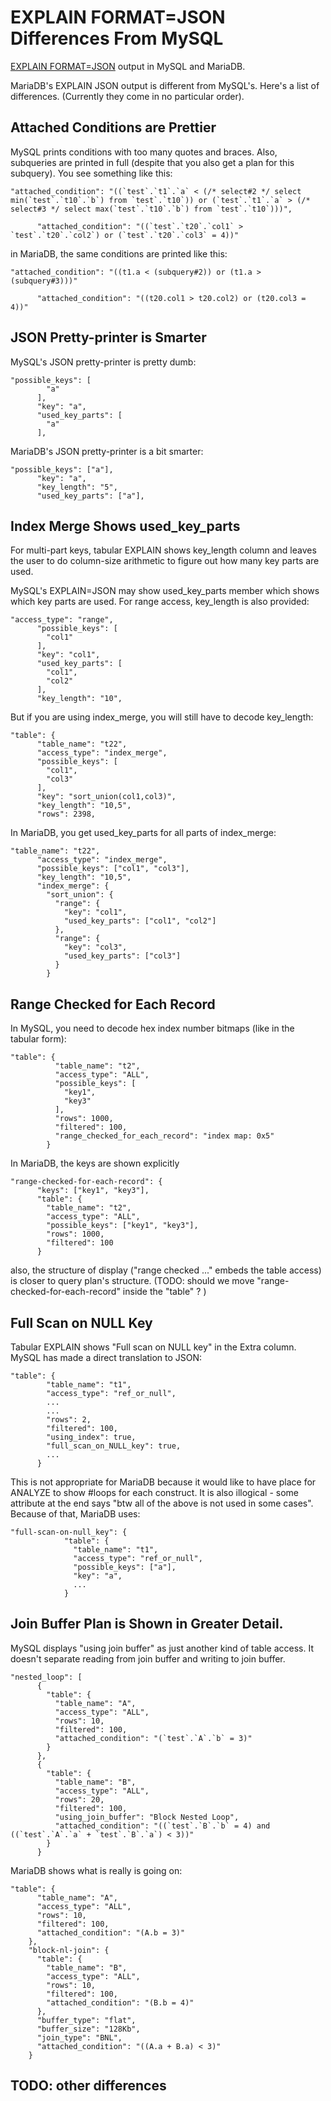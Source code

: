 
# EXPLAIN FORMAT=JSON Differences From MySQL

[EXPLAIN FORMAT=JSON](explain-formatjson-in-mysql.md) output in MySQL and MariaDB.


MariaDB's EXPLAIN JSON output is different from MySQL's. Here's a list of differences. (Currently they come in no particular order).



## Attached Conditions are Prettier


MySQL prints conditions with too many quotes and braces. Also, subqueries are printed in full (despite that you also get a plan for this subquery). You see something like this:


```
"attached_condition": "((`test`.`t1`.`a` < (/* select#2 */ select min(`test`.`t10`.`b`) from `test`.`t10`)) or (`test`.`t1`.`a` > (/* select#3 */ select max(`test`.`t10`.`b`) from `test`.`t10`)))",

      "attached_condition": "((`test`.`t20`.`col1` > `test`.`t20`.`col2`) or (`test`.`t20`.`col3` = 4))"
```

in MariaDB, the same conditions are printed like this:


```
"attached_condition": "((t1.a < (subquery#2)) or (t1.a > (subquery#3)))"

      "attached_condition": "((t20.col1 > t20.col2) or (t20.col3 = 4))"
```

## JSON Pretty-printer is Smarter


MySQL's JSON pretty-printer is pretty dumb:


```
"possible_keys": [
        "a"
      ],
      "key": "a",
      "used_key_parts": [
        "a"
      ],
```

MariaDB's JSON pretty-printer is a bit smarter:


```
"possible_keys": ["a"],
      "key": "a",
      "key_length": "5",
      "used_key_parts": ["a"],
```

## Index Merge Shows used_key_parts


For multi-part keys, tabular EXPLAIN shows key_length column and leaves the
user to do column-size arithmetic to figure out how many key parts are used.


MySQL's EXPLAIN=JSON may show used_key_parts member which shows which key parts
are used. For range access, key_length is also provided:


```
"access_type": "range",
      "possible_keys": [
        "col1"
      ],
      "key": "col1",
      "used_key_parts": [
        "col1",
        "col2"
      ],
      "key_length": "10",
```

But if you are using index_merge, you will still have to decode key_length:


```
"table": {
      "table_name": "t22",
      "access_type": "index_merge",
      "possible_keys": [
        "col1",
        "col3"
      ],
      "key": "sort_union(col1,col3)",
      "key_length": "10,5",
      "rows": 2398,
```

In MariaDB, you get used_key_parts for all parts of index_merge:


```
"table_name": "t22",
      "access_type": "index_merge",
      "possible_keys": ["col1", "col3"],
      "key_length": "10,5",
      "index_merge": {
        "sort_union": {
          "range": {
            "key": "col1",
            "used_key_parts": ["col1", "col2"]
          },
          "range": {
            "key": "col3",
            "used_key_parts": ["col3"]
          }
        }
```

## Range Checked for Each Record


In MySQL, you need to decode hex index number bitmaps (like in the tabular form):


```
"table": {
          "table_name": "t2",
          "access_type": "ALL",
          "possible_keys": [
            "key1",
            "key3"
          ],
          "rows": 1000,
          "filtered": 100,
          "range_checked_for_each_record": "index map: 0x5"
        }
```

In MariaDB, the keys are shown explicitly


```
"range-checked-for-each-record": {
      "keys": ["key1", "key3"],
      "table": {
        "table_name": "t2",
        "access_type": "ALL",
        "possible_keys": ["key1", "key3"],
        "rows": 1000,
        "filtered": 100
      }
```

also, the structure of display ("range checked ..." embeds the table access) is closer to query plan's structure.
(TODO: should we move "range-checked-for-each-record" inside the "table" ? )


## Full Scan on NULL Key


Tabular EXPLAIN shows "Full scan on NULL key" in the Extra column. MySQL has made a direct translation to JSON:


```
"table": {
        "table_name": "t1",
        "access_type": "ref_or_null",
        ...
        ...
        "rows": 2,
        "filtered": 100,
        "using_index": true,
        "full_scan_on_NULL_key": true,
        ...
      }
```

This is not appropriate for MariaDB because it would like to have place for ANALYZE to show #loops for each construct. It is also illogical - some attribute at the end says "btw all of the above is not used in some cases".
Because of that, MariaDB uses:


```
"full-scan-on-null_key": {
            "table": {
              "table_name": "t1",
              "access_type": "ref_or_null",
              "possible_keys": ["a"],
              "key": "a",
              ...
            }
```

## Join Buffer Plan is Shown in Greater Detail.


MySQL displays "using join buffer" as just another kind of table access. It doesn't separate reading from join buffer and writing to join buffer.


```
"nested_loop": [
      {
        "table": {
          "table_name": "A",
          "access_type": "ALL",
          "rows": 10,
          "filtered": 100,
          "attached_condition": "(`test`.`A`.`b` = 3)"
        }
      },
      {
        "table": {
          "table_name": "B",
          "access_type": "ALL",
          "rows": 20,
          "filtered": 100,
          "using_join_buffer": "Block Nested Loop",
          "attached_condition": "((`test`.`B`.`b` = 4) and ((`test`.`A`.`a` + `test`.`B`.`a`) < 3))"
        }
      }
```

MariaDB shows what is really is going on:


```
"table": {
      "table_name": "A",
      "access_type": "ALL",
      "rows": 10,
      "filtered": 100,
      "attached_condition": "(A.b = 3)"
    },                                                                                                                                                          
    "block-nl-join": {                                                                                                                                          
      "table": {                                                                                                                                                
        "table_name": "B",                                                                                                                                      
        "access_type": "ALL",                                                                                                                                   
        "rows": 10,                                                                                                                                             
        "filtered": 100,                                                                                                                                        
        "attached_condition": "(B.b = 4)"
      },
      "buffer_type": "flat",
      "buffer_size": "128Kb",
      "join_type": "BNL",
      "attached_condition": "((A.a + B.a) < 3)"
    }
```

## TODO: other differences

